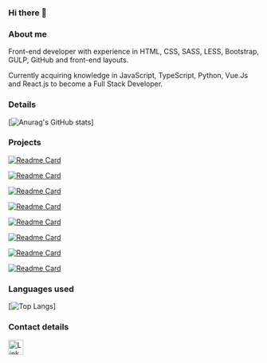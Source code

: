 ### Hi there 👋

### About me
Front-end developer with experience in HTML, CSS, SASS, LESS, Bootstrap, GULP, GitHub and front-end layouts.

Currently acquiring knowledge in JavaScript, TypeScript, Python, Vue.Js and React.js to become a Full Stack Developer.


### Details
[![Anurag's GitHub stats](https://github-readme-stats.vercel.app/api?username=milacirne&show_icons=true&theme=transparent)]

### Projects

[![Readme Card](https://github-readme-stats.vercel.app/api/pin/?username=milacirne&repo=tiktok_clone&theme=transparent)](https://github.com/milacirne/tiktok_clone)

[![Readme Card](https://github-readme-stats.vercel.app/api/pin/?username=milacirne&repo=harrypotter_landingpage&theme=transparent)](https://github.com/milacirne/harrypotter_landingpage)

[![Readme Card](https://github-readme-stats.vercel.app/api/pin/?username=milacirne&repo=project_reactive-calculator&theme=transparent)](https://github.com/milacirne/project_reactive-calculator)

[![Readme Card](https://github-readme-stats.vercel.app/api/pin/?username=milacirne&repo=clone_disneyplus&theme=transparent)](https://github.com/milacirne/clone_disneyplus)

[![Readme Card](https://github-readme-stats.vercel.app/api/pin/?username=milacirne&repo=nintendo_world_webpage&theme=transparent)](https://github.com/milacirne/nintendo_world_webpage)

[![Readme Card](https://github-readme-stats.vercel.app/api/pin/?username=milacirne&repo=email-template_multiversus-travel-agency&theme=transparent)](https://github.com/milacirne/email-template_multiversus-travel-agency)

[![Readme Card](https://github-readme-stats.vercel.app/api/pin/?username=milacirne&repo=pokemon-center_webpage&theme=transparent)](https://github.com/milacirne/pokemon-center_webpage) 

[![Readme Card](https://github-readme-stats.vercel.app/api/pin/?username=milacirne&repo=pokemart_webpage&theme=transparent)](https://github.com/milacirne/pokemart_webpage)

### Languages used
[![Top Langs](https://github-readme-stats.vercel.app/api/top-langs/?username=milacirne&layout=compact)]

### Contact details
[<img src='https://img.shields.io/badge/LinkedIn-0077B5?style=for-the-badge&logo=linkedin&logoColor=white' alt='Linkedin' height='30'>](https://www.linkedin.com/in/camila-cirne/)
